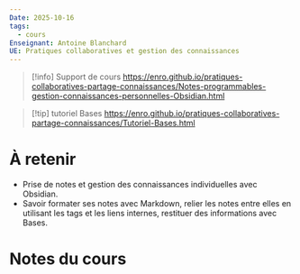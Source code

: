 ```yaml
---
Date: 2025-10-16
tags:
  - cours
Enseignant: Antoine Blanchard
UE: Pratiques collaboratives et gestion des connaissances
---
```

> [!info] Support de cours
> https://enro.github.io/pratiques-collaboratives-partage-connaissances/Notes-programmables-gestion-connaissances-personnelles-Obsidian.html

> [!tip] tutoriel Bases
> https://enro.github.io/pratiques-collaboratives-partage-connaissances/Tutoriel-Bases.html

# À retenir
- Prise de notes et gestion des connaissances individuelles avec Obsidian. 
- Savoir formater ses notes avec Markdown, relier les notes entre elles en utilisant les tags et les liens internes, restituer des informations avec Bases.

# Notes du cours 
